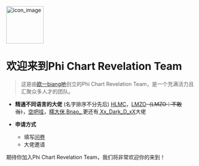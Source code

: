 <img src="https://pcrt-team.github.io/About-us/icon_result_1024x1024.png" alt="icon_image" width=100 height=100/>

# 欢迎来到Phi Chart Revelation Team

> 这是由[欧一biang吔](https://space.bilibili.com/437161770)创立的Phi Chart Revelation Team，是一个充满活力且汇聚众多人才的团队。

- **精通不同语言的大佬** (名字排序不分先后)
  [HLMC](https://space.bilibili.com/357681195)，[LMZO](https://space.bilibili.com/1245904744)~~（LMZO：不敢当）~~，[空吧哇](https://space.bilibili.com/527630410)，[糯大侎](https://space.bilibili.com/1136182692),[Bnao_](https://space.bilibili.com/396563011),更还有[
Xx_Dark_D_xX](https://space.bilibili.com/389306201)大佬

- **申请方式**
  - 填写[问卷](https://kaoshi.wjx.top/vm/YpPk3YP.aspx)
  - 大佬邀请

期待你加入Phi Chart Revelation Team，我们将非常欢迎你的来到！
